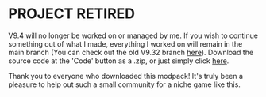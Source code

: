 # PROJECT RETIRED
V9.4 will no longer be worked on or managed by me. If you wish to continue something out of what I made, everything I worked on will remain in the main branch (You can check out the old V9.32 branch [here](https://github.com/PkmnYellow/RSV2-Modpack/tree/V9.32)). Download the source code at the 'Code' button as a .zip, or just simply click [here](https://github.com/PkmnYellow/RSV2-Modpack/archive/refs/heads/main-V9.4-WIP.zip).

Thank you to everyone who downloaded this modpack! It's truly been a pleasure to help out such a small community for a niche game like this.
